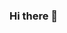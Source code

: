 ### Hi there 👋

<!--
**shubhammehar01/shubhammehar01** is a ✨ _special_ ✨ repository because its `README.md` (this file) appears on your GitHub profile.

Here are some ideas to get you started:

- 🔭 I’m currently Student
- 🌱 I’m currently learning Machine Learning
- 👯 I’m looking to collaborate on Innovative Projects.
- 💬 Ask me about any doubt
- 📫 How to reach me: shubhammehar100@gmail.com
-->
